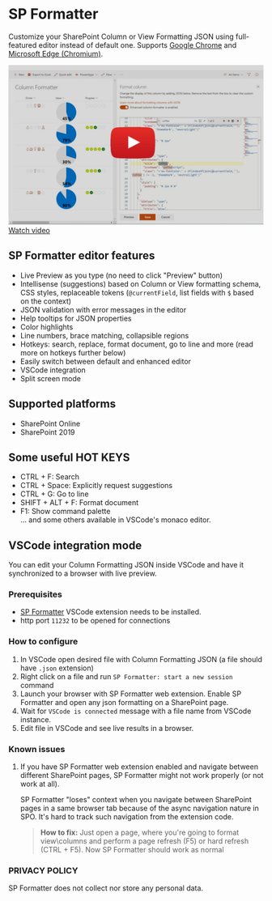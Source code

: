 # SP Formatter

Customize your SharePoint Column or View Formatting JSON using full-featured editor instead of default one. Supports [Google Chrome](https://chrome.google.com/webstore/detail/sp-formatter/fmeihfaddhdkoogipahfcjlicglflkhg?hl=en) and [Microsoft Edge (Chromium)](https://microsoftedge.microsoft.com/addons/detail/sp-formatter/eenbldkdgbfcfachaccldfgiajgjmjhi?hl=en-US).

[![youtube video](web-extension/app/icons/column-formatter-yt.jpg)](https://youtu.be/xnyiDdLKWOA)
[Watch video](https://youtu.be/xnyiDdLKWOA)

## SP Formatter editor features

- Live Preview as you type (no need to click "Preview" button)
- Intellisense (suggestions) based on Column or View formatting schema, CSS styles, replaceable tokens (`@currentField`, list fields with `$` based on the context)
- JSON validation with error messages in the editor
- Help tooltips for JSON properties
- Color highlights
- Line numbers, brace matching, collapsible regions
- Hotkeys: search, replace, format document, go to line and more (read more on hotkeys further below)
- Easily switch between default and enhanced editor
- VSCode integration
- Split screen mode

## Supported platforms

- SharePoint Online
- SharePoint 2019

## Some useful HOT KEYS

- CTRL + F: Search  
- CTRL + Space: Explicitly request suggestions  
- CTRL + G: Go to line  
- SHIFT + ALT + F: Format document  
- F1: Show command palette  
 ... and some others available in VSCode's monaco editor.

## VSCode integration mode

You can edit your Column Formatting JSON inside VSCode and have it synchronized to a browser with live preview.

### Prerequisites

- [SP Formatter](https://marketplace.visualstudio.com/items?itemName=s-kainet.sp-formatter) VSCode extension needs to be installed.
- http port `11232` to be opened for connections

### How to configure

1. In VSCode open desired file with Column Formatting JSON (a file should have `.json` extension)
2. Right click on a file and run `SP Formatter: start a new session` command
3. Launch your browser with SP Formatter web extension. Enable SP Formatter and open any json formatting on a SharePoint page.
4. Wait for `VSCode is connected` message with a file name from VSCode instance.
5. Edit file in VSCode and see live results in a browser.

### Known issues

1. If you have SP Formatter web extension enabled and navigate between different SharePoint pages, SP Formatter might not work properly (or not work at all).  

    SP Formatter "loses" context when you navigate between SharePoint pages in a same browser tab because of the async navigation nature in SPO. It's hard to track such navigation from the extension code.   

    > **How to fix:** Just open a page, where you're going to format view\columns and perform a page refresh (F5) or hard refresh (CTRL + F5). Now SP Formatter should work as normal

### PRIVACY POLICY  

SP Formatter does not collect nor store any personal data.
